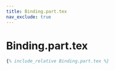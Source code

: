 ```yaml
---
title: Binding.part.tex
nav_exclude: true
---
```


# Binding.part.tex

```latex
{% include_relative Binding.part.tex %}
```
